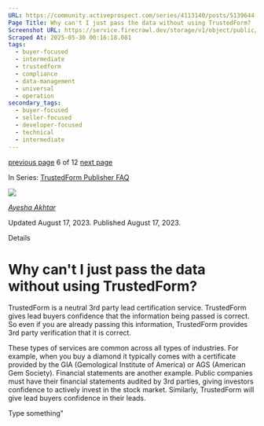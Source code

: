 ```yaml
---
URL: https://community.activeprospect.com/series/4113140/posts/5139644-why-can-t-i-just-pass-the-data-without-using-trustedform
Page Title: Why can't I just pass the data without using TrustedForm?
Screenshot URL: https://service.firecrawl.dev/storage/v1/object/public/media/screenshot-d9d16c42-ad55-47f9-8f69-eb4271af5f6b.png
Scraped At: 2025-05-30 00:16:18.081
tags:
  - buyer-focused
  - intermediate
  - trustedform
  - compliance
  - data-management
  - universal
  - operation
secondary_tags:
  - buyer-focused
  - seller-focused
  - developer-focused
  - technical
  - intermediate
---
```


[previous page](https://community.activeprospect.com/series/4113140/posts/5139632-how-do-i-know-what-data-is-being-collected-by-the-trustedform-certify-web-sdk-s) 6 of 12 [next page](https://community.activeprospect.com/series/4113140/posts/5139661-does-the-trustedform-certify-web-sdk-vary-from-advertiser-to-advertiser)

In Series: [TrustedForm Publisher FAQ](https://community.activeprospect.com/series/4113140-trustedform-publisher-faq)

[![](https://content2.bloomfire.com/avatars/users/1966401/thumb/thumbnail.png?f=1692038964&Expires=1748567771&Signature=a5Mg4iPFUmbYPAPBg6nobsdHGRxTr0gGUMSRjd-W4zr-kcOcJuo4bkFN9ARy04C~8FCf-FK3w0zpCk~eqL61QxZtCCN97B0BH7IR1OzrggMJUGAMV-fG0COp0S-OvF3A5GhIKFW4F9joxx2PILWCWXJU09irnWc4TrxgDs2BqhQh3FPK41R6GbuPSGl8DKHqiQknnbC-cSZcXxIX03EfNZ~FeHUcg30A-8dWti0j97V4fz4Ju4O6ZKSU74kd7MYwnTAMVpIFds8438mj1SBsRpF1dekYRuAZ~PA6kICFTFPojP6-CunJhDcI1LkqiDWfhW1UCh8pMPiJVv9OlkBC0A__&Key-Pair-Id=APKAIDFCFZ2UHE5LPIUA)](https://community.activeprospect.com/memberships/9624817-ayesha-akhtar)

[_Ayesha Akhtar_](https://community.activeprospect.com/memberships/9624817-ayesha-akhtar)

Updated August 17, 2023. Published August 17, 2023.

Details

# Why can't I just pass the data without using TrustedForm?

TrustedForm is a neutral 3rd party lead certification service. TrustedForm gives lead buyers confidence that the information being passed is correct. So even if you are already passing this information, TrustedForm provides 3rd party verification that it is correct.

These types of services are common across all types of industries. For example, when you buy a diamond it typically comes with a certificate provided by the GIA (Gemological Institute of America) or AGS (American Gem Society). Financial statements are another example. Public companies must have their financial statements audited by 3rd parties, giving investors confidence to actively invest in the stock market. Similarly, TrustedForm will give lead buyers confidence in their leads.

Type something"

